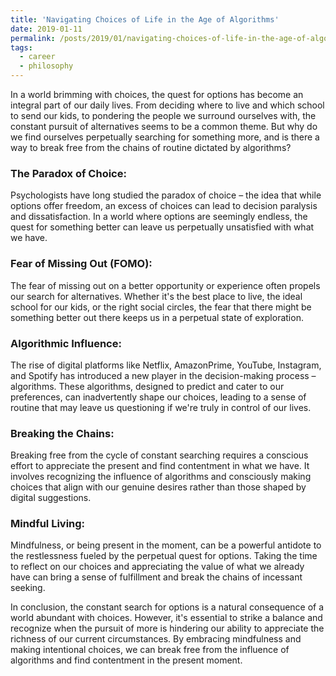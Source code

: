 ```yaml
---
title: 'Navigating Choices of Life in the Age of Algorithms'
date: 2019-01-11
permalink: /posts/2019/01/navigating-choices-of-life-in-the-age-of-algorithms/
tags:
  - career
  - philosophy
---
```


In a world brimming with choices, the quest for options has become an integral part of our daily lives. From deciding where to live and which school to send our kids, to pondering the people we surround ourselves with, the constant pursuit of alternatives seems to be a common theme. But why do we find ourselves perpetually searching for something more, and is there a way to break free from the chains of routine dictated by algorithms?

### The Paradox of Choice:
Psychologists have long studied the paradox of choice – the idea that while options offer freedom, an excess of choices can lead to decision paralysis and dissatisfaction. In a world where options are seemingly endless, the quest for something better can leave us perpetually unsatisfied with what we have.

### Fear of Missing Out (FOMO):
The fear of missing out on a better opportunity or experience often propels our search for alternatives. Whether it's the best place to live, the ideal school for our kids, or the right social circles, the fear that there might be something better out there keeps us in a perpetual state of exploration.

### Algorithmic Influence:
The rise of digital platforms like Netflix, AmazonPrime, YouTube, Instagram, and Spotify has introduced a new player in the decision-making process – algorithms. These algorithms, designed to predict and cater to our preferences, can inadvertently shape our choices, leading to a sense of routine that may leave us questioning if we're truly in control of our lives.

### Breaking the Chains:
Breaking free from the cycle of constant searching requires a conscious effort to appreciate the present and find contentment in what we have. It involves recognizing the influence of algorithms and consciously making choices that align with our genuine desires rather than those shaped by digital suggestions.

### Mindful Living:
Mindfulness, or being present in the moment, can be a powerful antidote to the restlessness fueled by the perpetual quest for options. Taking the time to reflect on our choices and appreciating the value of what we already have can bring a sense of fulfillment and break the chains of incessant seeking.

In conclusion, the constant search for options is a natural consequence of a world abundant with choices. However, it's essential to strike a balance and recognize when the pursuit of more is hindering our ability to appreciate the richness of our current circumstances. By embracing mindfulness and making intentional choices, we can break free from the influence of algorithms and find contentment in the present moment.
